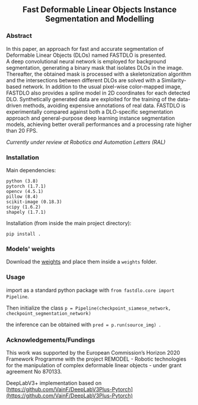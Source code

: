 
<div align="center">
<h2> Fast Deformable Linear Objects Instance Segmentation and Modelling </h2>
</div>

### Abstract
In this paper, an approach for fast and accurate segmentation of Deformable Linear Objects (DLOs) named FASTDLO is presented.  
A deep convolutional neural network is employed for background segmentation, generating a binary mask that isolates DLOs in the image. Thereafter, the obtained mask is processed with a skeletonization algorithm and the intersections between different DLOs are solved with a Similarity-based network. In addition to the usual pixel-wise color-mapped image, FASTDLO also provides a spline model in 2D coordinates for each detected DLO. Synthetically generated data are exploited for the training of the data-driven methods, avoiding expensive annotations of real data. FASTDLO is experimentally compared against both a DLO-specific segmentation approach and general-purpose deep learning instance segmentation models, achieving better overall performances and a processing rate higher than 20 FPS. 

*Currently under review at Robotics and Automation Letters (RAL)*


### Installation

Main dependencies:

```
python (3.8)
pytorch (1.7.1)
opencv (4.5.1)
pillow (8.4)
scikit-image (0.18.3)
scipy (1.6.2)
shapely (1.7.1)
```

Installation (from inside the main project directory):
```
pip install .
```

### Models' weights

Download the [weights](https://drive.google.com/file/d/1_50g28B78R01ZW4_v4Gc6baQyiG-1pVE/view?usp=sharing) and place them inside a ```weights``` folder.


### Usage

import as a standard python package with ```from fastdlo.core import Pipeline```.

Then initialize the class ``` p = Pipeline(checkpoint_siamese_network, checkpoint_segmentation_network) ```

the inference can be obtained with ```pred = p.run(source_img) ```.


### Acknowledgements/Fundings
This work was supported by the European Commission’s Horizon 2020 Framework
Programme with the project REMODEL - Robotic technologies for the manipulation of complex deformable linear objects - under grant agreement No 870133.

  
DeepLabV3+ implementation based on [https://github.com/VainF/DeepLabV3Plus-Pytorch](https://github.com/VainF/DeepLabV3Plus-Pytorch)


